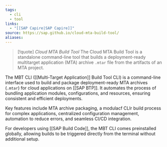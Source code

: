 ```yaml
---
tags:
  - cli
  - tool
links:
  - "[[SAP Capire|SAP Capire]]"
source: https://sap.github.io/cloud-mta-build-tool/
aliases:
---
```

> [!quote] *Cloud MTA Build Tool*
> The Cloud MTA Build Tool is a standalone command-line tool that builds a deployment-ready multitarget application (MTA) archive `.mtar` file from the artifacts of an MTA project.

The MBT CLI ([[Multi-Target Application]] Build Tool CLI) is a command-line interface used to build and package deployment-ready MTA archives (`.mtar`) for cloud applications on [[SAP BTP]]. It automates the process of bundling application modules, configurations, and resources, ensuring consistent and efficient deployments.

Key features include MTA archive packaging, a modulacf CLIr build process for complex applications, centralized configuration management, automation to reduce errors, and seamless CI/CD integration.

For developers using [[SAP Build Code]], the MBT CLI comes preinstalled globally, allowing builds to be triggered directly from the terminal without additional setup.